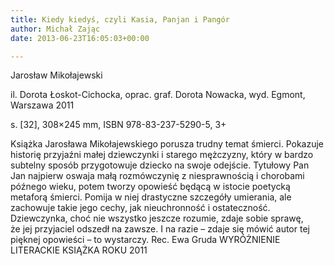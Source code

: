 ```yaml
---
title: Kiedy kiedyś, czyli Kasia, Panjan i Pangór
author: Michał Zając
date: 2013-06-23T16:05:03+00:00

---
```

Jarosław Mikołajewski

il. Dorota Łoskot-Cichocka, oprac. graf. Dorota Nowacka, wyd. Egmont, Warszawa 2011

s. [32], 308&#215;245 mm, ISBN 978-83-237-5290-5, 3+


  Książka Jarosława Mikołajewskiego porusza trudny temat śmierci. Pokazuje historię przyjaźni małej dziewczynki i starego mężczyzny, który w bardzo subtelny sposób przygotowuje dziecko na swoje odejście. Tytułowy Pan Jan najpierw oswaja małą rozmówczynię z niesprawnością i chorobami późnego wieku, potem tworzy opowieść będącą w istocie poetycką metaforą śmierci. Pomija w niej drastyczne szczegóły umierania, ale zachowuje takie jego cechy, jak nieuchronność i ostateczność. Dziewczynka, choć nie wszystko jeszcze rozumie, zdaje sobie sprawę, że jej przyjaciel odszedł na zawsze. I na razie – zdaje się mówić autor tej pięknej opowieści – to wystarczy. Rec. Ewa Gruda
WYRÓŻNIENIE LITERACKIE KSIĄŻKA ROKU 2011

 
